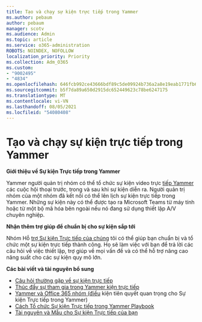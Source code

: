 ```yaml
---
title: Tạo và chạy sự kiện trực tiếp trong Yammer
ms.author: pebaum
author: pebaum
manager: scotv
ms.audience: Admin
ms.topic: article
ms.service: o365-administration
ROBOTS: NOINDEX, NOFOLLOW
localization_priority: Priority
ms.collection: Adm_O365
ms.custom:
- "9002495"
- "4834"
ms.openlocfilehash: 646fcb992ce43666bdf89c5de09924b736a2a8e19eab1771fb6b320b22310eb6
ms.sourcegitcommit: b5f7da89a650d2915dc652449623c78be6247175
ms.translationtype: MT
ms.contentlocale: vi-VN
ms.lasthandoff: 08/05/2021
ms.locfileid: "54080408"
---
```

# <a name="create-and-run-live-events-in-yammer"></a>Tạo và chạy sự kiện trực tiếp trong Yammer

**Giới thiệu về Sự kiện Trực tiếp trong Yammer**

Yammer người quản trị nhóm có thể tổ chức sự kiện video trực [tiếp Yammer](https://docs.microsoft.com/yammer/manage-yammer-groups/yammer-live-events) các cuộc hội thoại trước, trong và sau khi sự kiện diễn ra. Người quản trị nhóm của một nhóm đã kết nối có thể lên lịch sự kiện trực tiếp trong Yammer. Những sự kiện này có thể được tạo ra Microsoft Teams từ máy tính hoặc từ một bộ mã hóa bên ngoài nếu nó đang sử dụng thiết lập A/V chuyên nghiệp.

**Nhận thêm trợ giúp để chuẩn bị cho sự kiện sắp tới**

Nhóm Hỗ [trợ Sự kiện Trực tiếp của chúng](https://aka.ms/AA87gbh) tôi có thể giúp bạn chuẩn bị và tổ chức một sự kiện trực tiếp thành công. Họ sẽ làm việc với bạn để trả lời các câu hỏi về việc thiết lập, trợ giúp về mọi vấn đề và có thể hỗ trợ nâng cao năng suất cho các sự kiện quy mô lớn.

**Các bài viết và tài nguyên bổ sung**

- [Câu hỏi thường gặp về sự kiện trực tiếp](https://support.office.com/article/43bbd59d-a734-4c8f-923d-6a239d137d34)
- [Thúc đẩy sự tham gia trong Yammer kiện trực tiếp](https://support.office.com/article/drive-engagement-in-a-yammer-live-event-c0244ad8-6dcb-419c-add9-2e4a00543412?ui=en-US&rs=en-US&ad=US)
- [Yammer và Office 365 nhóm (điều](https://docs.microsoft.com/yammer/manage-yammer-groups/yammer-and-office-365-groups) kiện tiên quyết quan trọng cho Sự kiện Trực tiếp trong Yammer)
- [Cách Tổ chức Sự kiện Trực tiếp trong Yammer Playbook](https://aka.ms/LiveEventsinYammerplaybook)
- [Tài nguyên và Mẫu cho Sự kiện Trực tiếp của bạn](https://aka.ms/LiveEventYammerTemplates)
